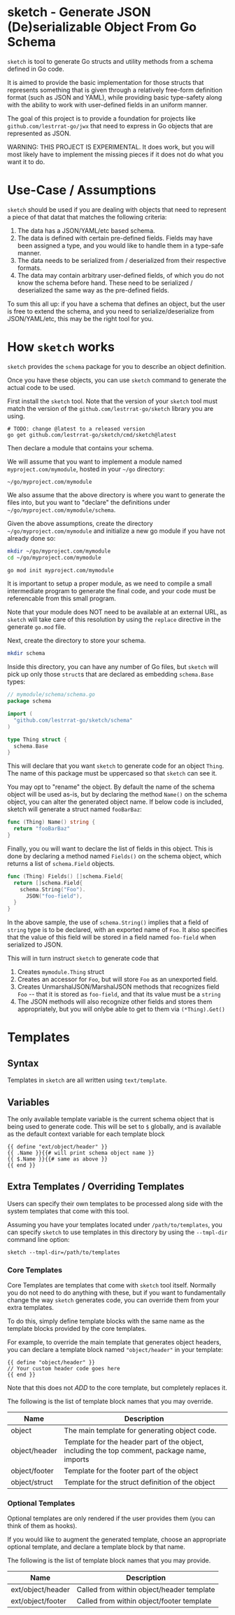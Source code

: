 sketch - Generate JSON (De)serializable Object From Go Schema
===

`sketch` is tool to generate Go structs and utility methods from a
schema defined in Go code.

It is aimed to provide the basic implementation for those structs that
represents something that is given through a relatively
free-form definition format (such as JSON and YAML), while providing
basic type-safety along with the ability to work with user-defined
fields in an uniform manner.

The goal of this project is to provide a foundation for projects like
`github.com/lestrrat-go/jwx` that need to express in Go objects that
are represented as JSON.

WARNING: THIS PROJECT IS EXPERIMENTAL. It does work, but you will
most likely have to implement the missing pieces if it does not do
what you want it to do.

# Use-Case / Assumptions

`sketch` should be used if you are dealing with objects that need to
represent a piece of that datat that matches the following criteria:

1. The data has a JSON/YAML/etc based schema.
1. The data is defined with certain pre-defined fields. Fields may have been assigned a type, and you would like to handle them in a type-safe manner.
1. The data needs to be serialized from / deserialized from their respective formats.
1. The data may contain arbitrary user-defined fields, of which you do not know the schema before hand. These need to be serialized / deserialized the same way as the pre-defined fields.

To sum this all up: if you have a schema that defines an object,
but the user is free to extend the schema, and you need to serialize/deserialize
from JSON/YAML/etc, this may be the right tool for you.

# How `sketch` works

`sketch` provides the `schema` package for you to describe an object definition.

Once you have these objects, you can use `sketch` command to generate the actual
code to be used.

First install the `sketch` tool. Note that the version of your `sketch` tool
must match the version of the `github.com/lestrrat-go/sketch` library you are
using.

```
# TODO: change @latest to a released version
go get github.com/lestrrat-go/sketch/cmd/sketch@latest
```

Then declare a module that contains your schema.

We will assume that you want to implement a module named `myproject.com/mymodule`,
hosted in your `~/go` directory:

```
~/go/myproject.com/mymodule
```

We also assume that the above directory is where you want to generate the
files into, but you want to "declare" the definitions under `~/go/myproject.com/mymodule/schema`.

Given the above assumptions, create the directory `~/go/myproject.com/mymodule`
and initialize a new go module if you have not already done so:

```bash
mkdir ~/go/myproject.com/mymodule
cd ~/go/myproject.com/mymodule

go mod init myproject.com/mymodule
```

It is important to setup a proper module, as we need to compile
a small intermediate program to generate the final code, and your code must
be referencable from this small program.

Note that your module does NOT need to be available at an external URL,
as `sketch` will take care of this resolution by using the `replace`
directive in the generate `go.mod` file.

Next, create the directory to store your schema.

```bash
mkdir schema
```

Inside this directory, you can have any number of Go files, but `sketch`
will pick up only those `struct`s that are declared as embedding
`schema.Base` types:

```go
// mymodule/schema/schema.go
package schema

import (
  "github.com/lestrrat-go/sketch/schema"
)

type Thing struct {
  schema.Base
}
```

This will declare that you want `sketch` to generate code for an object `Thing`.
The name of this package must be uppercased so that `sketch` can see it.

You may opt to "rename" the object. By default the name of the schema object will
be used as-is, but by declaring the method `Name()` on the schema object, you can
alter the generated object name. If below code is included, sketch will generate
a struct named `fooBarBaz`:

```go
func (Thing) Name() string {
  return "fooBarBaz"
}
```

Finally, you ou will want to declare the list of fields in this object.
This is done by declaring a method named `Fields()` on the schema object,
which returns a list of `schema.Field` objects.

```go
func (Thing) Fields() []schema.Field{
  return []schema.Field{
    schema.String("Foo").
      JSON("foo-field"),
  }
}
```

In the above sample, the use of `schema.String()` implies that a field
of `string` type is to be declared, with an exported name of `Foo`. It
also specifies that the value of this field will be stored in a field
named `foo-field` when serialized to JSON.

This will in turn instruct `sketch` to generate code that

1. Creates `mymodule.Thing` struct
1. Creates an accessor for `Foo`, but will store `Foo` as an unexported field.
1. Creates UnmarshalJSON/MarshalJSON methods that recognizes field `Foo` -- that it is stored as `foo-field`, and that its value must be a `string`
1. The JSON methods will also recognize other fields and stores them appropriately, but you will onlybe able to get to them via `(*Thing).Get()`

# Templates

## Syntax 

Templates in `sketch` are all written using `text/template`.

## Variables

The only available template variable is the current schema object that is being
used to generate code. This will be set to `$` globally, and is available as the
default context variable for each template block

```
{{ define "ext/object/header" }}
{{ .Name }}{{# will print schema object name }}
{{ $.Name }}{{# same as above }}
{{ end }}
```

## Extra Templates / Overriding Templates

Users can specify their own templates to be processed along side with the
system templates that come with this tool.

Assuming you have your templates located under `/path/to/templates`, you can
specify `sketch` to use templates in this directory by using the `--tmpl-dir`
command line option:

```
sketch --tmpl-dir=/path/to/templates
```

### Core Templates

Core Templates are templates that come with `sketch` tool itself. Normally you do
not need to do anything with these, but if you want to fundamentally change the
way `sketch` generates code, you can override them from your extra templates.

To do this, simply define template blocks with the same name as the
template blocks provided by the core templates.

For example, to override the main template that generates object headers, you can
declare a template block named `"object/header"` in your template:

```
{{ define "object/header" }}
// Your custom header code goes here
{{ end }}
```

Note that this does not _ADD_ to the core template, but completely replaces it.

The following is the list of template block names that you may override.

| Name | Description |
|------|-------------|
| object | The main template for generating object code. |
| object/header | Template for the header part of the object, including the top comment, package name, imports |
| object/footer | Template for the footer part of the object |
| object/struct | Template for the struct definition of the object |

### Optional Templates

Optional templates are only rendered if the user provides them
(you can think of them as hooks).

If you would like to augment the generated template, choose an appropriate
optional template, and declare a template block by that name.

The following is the list of template block names that you may provide.

| Name | Description |
|------|-------------|
| ext/object/header | Called from within object/header template |
| ext/object/footer | Called from within object/footer template |
